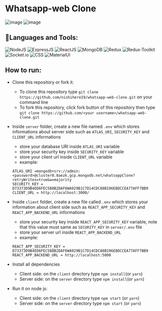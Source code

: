 # Whatsapp-web Clone

![image](https://user-images.githubusercontent.com/63252119/214547963-7da82c57-a1e4-4302-84d2-38b6a5c8969e.png)
![image](https://user-images.githubusercontent.com/63252119/214548091-86b3aa64-70ed-47d7-bc94-87778ebb33a4.png)


## :ribbon:Languages and Tools:

![NodeJS](https://img.shields.io/badge/nodejs%20-%ffb400.svg?&style=for-the-badge&logo=nodeJs&logoColor=white)
![ExpressJS](https://img.shields.io/badge/expressjs%20-%23FF6F00.svg?&style=for-the-badge&logo=express&logoColor=white)
![ReactJS](https://img.shields.io/badge/reactjs%20-%2300599C.svg?&style=for-the-badge&logo=react&logoColor=white)
![MongoDB](https://img.shields.io/badge/mongodb%20-%2320232a.svg?&style=for-the-badge&logo=mongodb&logoColor=white)
![Redux](https://img.shields.io/badge/redux%20-%ffb400.svg?&style=for-the-badge&logo=redux&logoColor=white)
![Redux-Toolkit](https://img.shields.io/badge/reduxtoolkit%20-%23150458.svg?&style=for-the-badge&logo=redux-toolkit&logoColor=white)
![Socket.io](https://img.shields.io/badge/socket.io%20-%23FF6F00.svg?&style=for-the-badge&logo=socket.io&logoColor=white)
![CSS](https://img.shields.io/badge/css%20-%231572B6.svg?&style=for-the-badge&logo=css3&logoColor=white)
![MaterialUI](https://img.shields.io/badge/materialui%20-%23777BB4.svg?&style=for-the-badge&logo=mui3&logoColor=white)

## How to run:

- Clone this repository or fork it.
  - To clone this repository type `git clone https://github.com/nishihere19/whatsapp-web-clone.git` on your command line
  - To fork this repository, click fork button of this repository then type `git clone https://github.com/<your username>/whatsapp-web-clone.git`
- Inside `server` folder, create a new file named `.env` which stores informations about server side such as `ATLAS_URI`, `SECURITY_KEY` and `CLIENT_URL` informations
  - store your database URI inside `ATLAS_URI` variable
  - store your security key inside `SECURITY_KEY` variable
  - store your client url inside `CLIENT_URL` variable
  - example:
  ```
  ATLAS_URI =mongodb+srv://admin:<password>@cluster0.8aezk.gcp.mongodb.net/whatsappClone?retryWrites=true&w=majority
  SECURITY_KEY = D73373D9B4ED6FEC5B8B2DAF6WA929B1C7D14CDC88B196EBDCCEA77AFF7BB9
  CLIENT_URL = http://localhost:3000/
  ```
- Inside `client` folder, create a new file called `.env` which stores your information about client side such as `REACT_APP_SECURITY_KEY` and `REACT_APP_BACKEND_URL` informations

  - store your security key inside `REACT_APP_SECURITY_KEY` variable, note that this value must same as `SECURITY_KEY` in `server/.env` file
  - store your server url inside `REACT_APP_BACKEND_URL`
  - example:

  ```
  REACT_APP_SECURITY_KEY = D73373D9B4ED6FEC5B8B2DAF6WA929B1C7D14CDC88B196EBDCCEA77AFF7BB9
  REACT_APP_BACKEND_URL = http://localhost:5000
  ```

- Install all dependencies

  - Client side: on the `client` directory type `npm install`(or `yarn`)
  - Server side: on the `server` directory type `npm install`(or `yarn`)

- Run it on node js:
  - Client side: on the `client` directory type `npm start` (or `yarn`)
  - Server side: on the `server` directory type `npm start` (or `yarn`)
